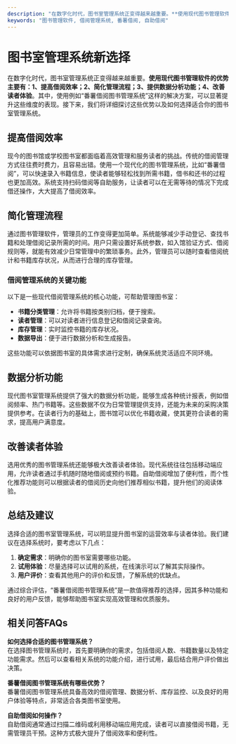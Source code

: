 ```yaml
---
description: "在数字化时代，图书室管理系统正变得越来越重要。**使用现代图书管理软件的优势主要有：1、提高借阅效率；2、简化管理流程；3、提供数据分析功能；4、改善读者体验**。其中，使用例如“番薯借阅图书管理系统”这样的解决方案，可以显著提升这些维度的表现。接下来，我们将详细探讨这些优势以及如何选择适合你的图书室管理系统。"
keywords: "图书管理软件, 借阅管理系统, 番薯借阅, 自助借阅"
---
```

# 图书室管理系统新选择

在数字化时代，图书室管理系统正变得越来越重要。**使用现代图书管理软件的优势主要有：1、提高借阅效率；2、简化管理流程；3、提供数据分析功能；4、改善读者体验**。其中，使用例如“番薯借阅图书管理系统”这样的解决方案，可以显著提升这些维度的表现。接下来，我们将详细探讨这些优势以及如何选择适合你的图书室管理系统。

## 提高借阅效率

现今的图书馆或学校图书室都面临着高效管理和服务读者的挑战。传统的借阅管理方式往往费时费力，且容易出错。使用一个现代化的图书管理系统，比如“番薯借阅”，可以快速录入书籍信息，使读者能够轻松找到所需书籍，借书和还书的过程也更加高效。系统支持扫码借阅等自助服务，让读者可以在无需等待的情况下完成借还操作，大大提高了借阅效率。

## 简化管理流程

通过图书管理软件，管理员的工作变得更加简单。系统能够减少手动登记、查找书籍和处理借阅记录所需的时间。用户只需设置好系统参数，如入馆验证方式、借阅规则等，就能有效减少日常管理中的繁琐事务。此外，管理员可以随时查看借阅统计和书籍库存状况，从而进行合理的库存管理。

### 借阅管理系统的关键功能

以下是一些现代借阅管理系统的核心功能，可帮助管理图书室：

- **书籍分类管理**：允许将书籍按类别归档，便于搜索。
- **读者管理**：可以对读者进行信息登记和借阅记录查询。
- **库存管理**：实时监控书籍的库存状况。
- **数据导出**：便于进行数据分析和生成报告。
  
这些功能可以依据图书室的具体需求进行定制，确保系统灵活适应不同环境。

## 数据分析功能

现代图书室管理系统提供了强大的数据分析功能，能够生成各种统计报表，例如借阅频率、热门书籍等。这些数据不仅为日常管理提供支持，还能为未来的采购决策提供参考。在读者行为的基础上，图书馆可以优化书籍收藏，使其更符合读者的需求，提高用户满意度。

## 改善读者体验

选用优秀的图书管理系统还能够极大改善读者体验。现代系统往往包括移动端应用，允许读者通过手机随时随地借阅或预约书籍。自助借阅增加了便利性，而个性化推荐功能则可以根据读者的借阅历史向他们推荐相似书籍，提升他们的阅读体验。

## 总结及建议

选择合适的图书室管理系统，可以明显提升图书室的运营效率与读者体验。我们建议在选择系统时，要考虑以下几点：

1. **确定需求**：明确你的图书室需要哪些功能。
2. **试用体验**：尽量选择可以试用的系统，在线演示可以了解其实际操作。
3. **用户评价**：查看其他用户的评价和反馈，了解系统的优缺点。

通过综合评估，“番薯借阅图书管理系统”是一款值得推荐的选择，因其多种功能和良好的用户反馈，能够帮助图书室实现高效管理和优质服务。

## 相关问答FAQs

**如何选择合适的图书管理系统？**  
在选择图书管理系统时，首先要明确你的需求，包括借阅人数、书籍数量以及特定功能需求。然后可以查看相关系统的功能介绍，进行试用，最后结合用户评价做出决策。

**番薯借阅图书管理系统有哪些优势？**  
番薯借阅图书管理系统具备高效的借阅管理、数据分析、库存监控、以及良好的用户体验等特点，非常适合各类图书室使用。

**自助借阅如何操作？**  
自助借阅通常通过扫描二维码或利用移动端应用完成，读者可以直接借阅书籍，无需管理员干预。这种方式极大提升了借阅效率和便利性。
